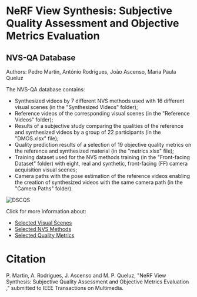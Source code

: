 # NeRF View Synthesis: Subjective Quality Assessment and Objective Metrics Evaluation
## NVS-QA Database

Authors: Pedro Martin, António Rodrigues, João Ascenso, Maria Paula Queluz 

The NVS-QA database contains: 

+ Synthesized videos by 7 different NVS methods used with 16 different visual scenes (in the "Synthesized Videos" folder);
+ Reference videos of the corresponding visual scenes (in the "Reference Videos" folder);
+ Results of a subjective study comparing the qualities of the reference and synthesized videos by a group of 22 participants (in the "DMOS.xlsx" file);
+ Quality prediction results of a selection of 19 objective quality metrics on the reference and synthesized material (in the "metrics.xlsx" file);
+ Training dataset used for the NVS methods training (in the "Front-facing Dataset" folder) with eight, real and synthetic, front-facing (FF) camera acquisition visual scenes;
+ Camera paths with the pose estimation of the reference videos enabling the creation of synthesized videos with the same camera path (in the "Camera Paths" folder).

![DSCQS](https://github.com/pedrogcmartin/NeRF-QA-Database/blob/main/github%20images/DSCQS.jpg)

Click for more information about:

+ [Selected Visual Scenes](https://github.com/pedrogcmartin/NVS-QA-Database/blob/main/docs/scenes.md)
+ [Selected NVS Methods](https://github.com/pedrogcmartin/NVS-QA-Database/blob/main/docs/methods.md)
+ [Selected Quality Metrics](https://github.com/pedrogcmartin/NVS-QA-Database/blob/main/docs/metrics.md)

# Citation

P. Martin, A. Rodrigues, J. Ascenso and M. P. Queluz, "NeRF View Synthesis: Subjective Quality Assessment and Objective Metrics Evaluation
," submitted to IEEE Transactions on Multimedia.
